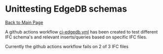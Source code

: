 # Unittesting EdgeDB schemas

[Back to Main Page](../ifcdb.md)

A github actions workflow [ci-edgedb.yml](../../.github/workflows/ci-edgedb.yml) has been created to test different
IFC schema's and relevant inserts/queries based on specific IFC files. 

Currently the github actions workflow fails on 2 of 3 IFC files